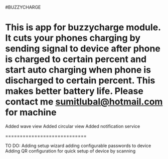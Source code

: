 #BUZZYCHARGE

This is app for buzzycharge module. It cuts your phones charging by sending signal to device after phone is charged to certain percent and start auto charging when phone is discharged to certain percent. This makes better battery life. Please contact me sumitlubal@hotmail.com for machine
============================
Added wave view 
Added circular view
Added notification service

============================

TO DO:
Adding setup wizard
adding configurable passwords to device
Adding QR configuration for quick setup of device by scanning